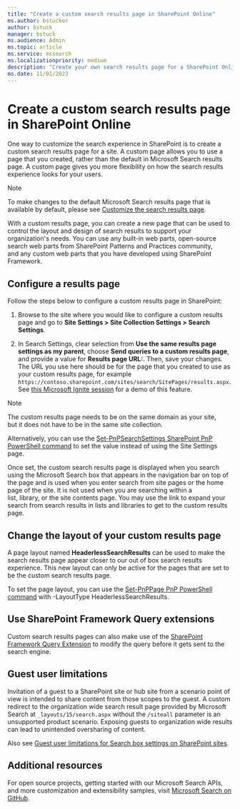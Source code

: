 ```yaml
---
title: "Create a custom search results page in SharePoint Online"
ms.author: bstucker
author: bstuck
manager: bstuck
ms.audience: Admin
ms.topic: article
ms.service: mssearch
ms.localizationpriority: medium
description: "Create your own search results page for a SharePoint Online site"
ms.date: 11/01/2023
---
```


# Create a custom search results page in SharePoint Online

One way to customize the search experience in SharePoint is to create a custom search results page for a site. A custom page allows you to use a page that you created, rather than the default in Microsoft Search results page. A custom page gives you more flexibility on how the search results experience looks for your users.

>[!NOTE]
> To make changes to the default Microsoft Search results page that is
available by default, please see [Customize the search results page](customize-search-page.md).

With a custom results page, you can create a new page that can be used to control the layout and design of search results to support your organization's needs. You can use any built-in web parts, open-source search web parts from SharePoint Patterns and Practices community, and any custom web parts that you have developed using SharePoint Framework.

## Configure a results page

Follow the steps below to configure a custom results page in SharePoint:

1. Browse to the site where you would like to configure a custom results page and go to **Site Settings > Site Collection Settings > Search Settings**.

2. In Search Settings, clear selection from **Use the same results page settings as my parent**, choose **Send queries to a custom results page**, and provide a value for **Results page URL:**. Then, save your changes. The URL you use here should be for the page that you created to use as your custom results page, for example `https://contoso.sharepoint.com/sites/search/SitePages/results.aspx`. See [this Microsoft Ignite session](https://youtu.be/jKpIDBalLW0?t=1508) for a demo of this feature.

>[!NOTE]
> The custom results page needs to be on the same domain as your site, but it does not have to be in the same site collection.  

Alternatively, you can use the [Set-PnPSearchSettings SharePoint PnP PowerShell command](https://pnp.github.io/powershell/cmdlets/Set-PnPSearchSettings.html) to set the value instead of using the Site Settings page.

Once set, the custom search results page is displayed when you search using the Microsoft Search box that appears in the navigation bar on top of the page and is used when you enter search from site pages or the home page of the site. It is not used when you are searching within a list, library, or the site contents page. You may use the link to expand your search from search results in lists and libraries to get to the custom results page.

## Change the layout of your custom results page

A page layout named **HeaderlessSearchResults** can be used to make the search results page appear closer to our out of box search results experience. This new layout can only be active for the pages that are set to be the custom search results page.

To set the page layout, you can use the [Set-PnPPage PnP PowerShell
command](https://pnp.github.io/powershell/cmdlets/Set-PnPPage.html) with -LayoutType HeaderlessSearchResults.

## Use SharePoint Framework Query extensions

Custom search results pages can also make use of the [SharePoint Framework Query Extension](/sharepoint/dev/spfx/building-search-extensions) to modify the query before it gets sent to the search engine.

## Guest user limitations

Invitation of a guest to a SharePoint site or hub site from a scenario point of view is intended to share content from those scopes to the guest. A custom redirect to the organization wide search result page provided by Microsoft Search at `_layouts/15/search.aspx` without the `/siteall` parameter is an unsupported product scenario. Exposing guests to organization wide results can lead to unintended oversharing of content.

Also see [Guest user limitations for Search box settings on SharePoint sites](./manage-spo-search-box.md).

## Additional resources

For open source projects, getting started with our Microsoft Search
APIs, and more customization and extensibility samples, visit [Microsoft
Search on GitHub](https://github.com/microsoft-search).
